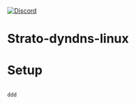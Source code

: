 [![Discord](https://discordapp.com/api/guilds/743062575775875143/embed.png?style=shield)](https://discord.gg/s9tD46Fwh8)
# Strato-dyndns-linux
# Setup

```shell

ddd
```
